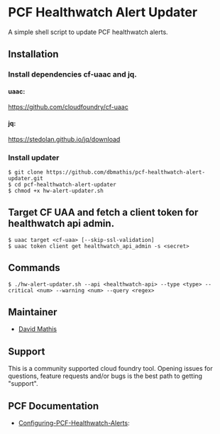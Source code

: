 
# PCF Healthwatch Alert Updater

A simple shell script to update PCF healthwatch alerts.


## Installation

### Install dependencies cf-uaac and jq.

#### uaac:
https://github.com/cloudfoundry/cf-uaac

#### jq:
https://stedolan.github.io/jq/download


### Install updater
```
$ git clone https://github.com/dbmathis/pcf-healthwatch-alert-updater.git
$ cd pcf-healthwatch-alert-updater
$ chmod +x hw-alert-updater.sh
```

## Target CF UAA and fetch a client token for healthwatch api admin.
```
$ uaac target <cf-uaa> [--skip-ssl-validation]
$ uaac token client get healthwatch_api_admin -s <secret>
```
  
## Commands
```
$ ./hw-alert-updater.sh --api <healthwatch-api> --type <type> --critical <num> --warning <num> --query <regex>
```

## Maintainer

* [David Mathis](https://github.com/dbmathis)


## Support

This is a community supported cloud foundry tool. Opening issues for questions, feature requests and/or bugs is the best path to getting "support".


## PCF Documentation

- [Configuring-PCF-Healthwatch-Alerts](https://docs.pivotal.io/pcf-healthwatch/1-2/api/alerts.html):
